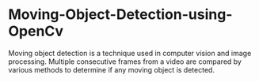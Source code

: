 # Moving-Object-Detection-using-OpenCv

Moving object detection is a technique used in computer vision and image processing. Multiple consecutive frames from a video are compared by various methods to determine if any moving object is detected.
